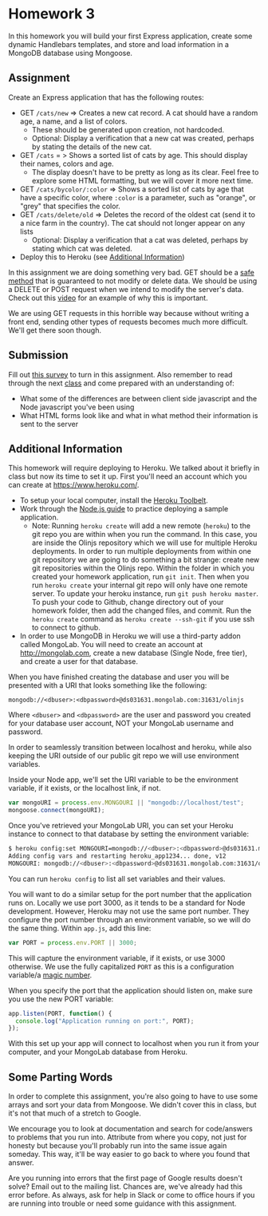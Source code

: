 # Homework 3
In this homework you will build your first Express application, create some dynamic Handlebars templates, and store and load information in a MongoDB database using Mongoose.
## Assignment
Create an Express application that has the following routes:
* GET `/cats/new` => Creates a new cat record. A cat should have a random age, a name, and a list of colors.
  * These should be generated upon creation, not hardcoded.
  * Optional: Display a verification that a new cat was created, perhaps by stating the details of the new cat.
* GET `/cats` = > Shows a sorted list of cats by age. This should display their names, colors and age.
  * The display doesn't have to be pretty as long as its clear. Feel free to explore some HTML formatting, but we will cover it more next time.
* GET `/cats/bycolor/:color` => Shows a sorted list of cats by age that have a specific color, where `:color` is a parameter, such as "orange", or "grey" that specifies the color.
* GET `/cats/delete/old` => Deletes the record of the oldest cat (send it to a nice farm in the country). The cat should not longer appear on any lists
  * Optional: Display a verification that a cat was deleted, perhaps by stating which cat was deleted.
* Deploy this to Heroku (see [Additional Information](#additional-information))

In this assignment we are doing something very bad. GET should be a [safe method](http://en.wikipedia.org/wiki/Hypertext_Transfer_Protocol#Safe_methods) that is guaranteed to not modify or delete data. We should be using a DELETE or POST request when we intend to modify the server's data. Check out this [video](https://www.youtube.com/watch?v=cIliEo0zOwg) for an example of why this is important.

We are using GET requests in this horrible way because without writing a front end, sending other types of requests becomes much more difficult. We'll get there soon though.
## Submission
Fill out [this survey](http://goo.gl/forms/pzXSFUl10f) to turn in this assignment.
Also remember to read through the next [class](../class4) and come prepared with an understanding of:
* What some of the differences are between client side javascript and the Node javascript you've been using
* What HTML forms look like and what in what method their information is sent to the server


## Additional Information
This homework will require deploying to Heroku. We talked about it briefly in class but now its time to set it up.
First you'll need an account which you can create at https://www.heroku.com/.

* To setup your local computer, install the [Heroku Toolbelt](https://toolbelt.heroku.com/debian).
* Work through the [Node.js guide](https://devcenter.heroku.com/articles/getting-started-with-nodejs#introduction) to practice deploying a sample application.
  * Note: Running `heroku create` will add a new remote (`heroku`) to the git repo you are within when you run the command.
    In this case, you are inside the Olinjs repository which we will use for multiple Heroku deployments.
    In order to run multiple deployments from within one git repository we are going to do something a bit strange:
    create new git repositories within the Olinjs repo. Within the folder in which you created your homework application,
    run `git init`. Then when you run `heroku create` your internal git repo will only have one remote server.
    To update your heroku instance, run `git push heroku master`.
    To push your code to Github, change directory out of your homework folder, then add the changed files, and commit.
    Run the `heroku create` command as `heroku create --ssh-git` if you use ssh to connect to github.
* In order to use MongoDB in Heroku we will use a third-party addon called MongoLab.
  You will need to create an account at http://mongolab.com, create a new database (Single Node, free tier), and create a user for that database.

When you have finished creating the database and user you will be presented with a URI that looks something like the following:
```
mongodb://<dbuser>:<dbpassword>@ds031631.mongolab.com:31631/olinjs
```
Where `<dbuser>` and `<dbpassword>` are the user and password you created for your database user account,
NOT your MongoLab username and password.

In order to seamlessly transition between localhost and heroku, while also keeping the URI outside of our public git repo we will use environment variables.

Inside your Node app, we'll set the URI variable to be the environment variable, if it exists, or the localhost link, if not.
```javascript
var mongoURI = process.env.MONGOURI || "mongodb://localhost/test";
mongoose.connect(mongoURI);
```
Once you've retrieved your MongoLab URI, you can set your Heroku instance to connect to that database by setting the environment variable:
```sh
$ heroku config:set MONGOURI=mongodb://<dbuser>:<dbpassword>@ds031631.mongolab.com:31631/olinjs
Adding config vars and restarting heroku_app1234... done, v12
MONGOURI: mongodb://<dbuser>:<dbpassword>@ds031631.mongolab.com:31631/olinjs
```
You can run `heroku config` to list all set variables and their values.

You will want to do a similar setup for the port number that the application runs on.
Locally we use port 3000, as it tends to be a standard for Node development.
However, Heroku may not use the same port number.
They configure the port number through an environment variable, so we will do the same thing.
Within `app.js`, add this line:
```javascript
var PORT = process.env.PORT || 3000;
```
This will capture the environment variable, if it exists, or use 3000 otherwise.
We use the fully capitalized `PORT` as this is a configuration variable/a [magic number](http://en.wikipedia.org/wiki/Magic_number_%28programming%29).

When you specify the port that the application should listen on, make sure you use the new PORT variable:
```javascript
app.listen(PORT, function() {
  console.log("Application running on port:", PORT);
});
```

With this set up your app will connect to localhost when you run it from your computer, and your MongoLab database from Heroku.
## Some Parting Words
In order to complete this assignment, you're also going to have to use some arrays and sort your data from Mongoose. We didn't cover this in class, but it's not that much of a stretch to Google.

We encourage you to look at documentation and search for code/answers to problems that you run into. Attribute from where you copy, not just for honesty but because you'll probably run into the same issue again someday. This way, it'll be way easier to go back to where you found that answer.

Are you running into errors that the first page of Google results doesn't solve? Email out to the mailing list. Chances are, we've already had this error before.
As always, ask for help in Slack or come to office hours if you are running into trouble or need some guidance with this assignment.
